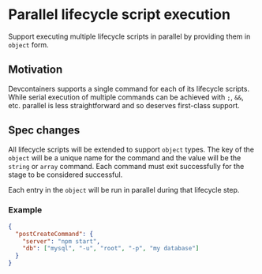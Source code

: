 # Parallel lifecycle script execution

Support executing multiple lifecycle scripts in parallel by providing them in `object` form.

## Motivation

Devcontainers supports a single command for each of its lifecycle scripts. While serial execution of multiple commands can be achieved with `;`, `&&`, etc. parallel is less straightforward and so deserves first-class support.

## Spec changes

All lifecycle scripts will be extended to support `object` types. The key of the `object` will be a unique name for the command and the value will be the `string` or `array` command. Each command must exit successfully for the stage to be considered successful.

Each entry in the `object` will be run in parallel during that lifecycle step.

### Example

```json
{
  "postCreateCommand": {
    "server": "npm start",
    "db": ["mysql", "-u", "root", "-p", "my database"]
  }
}
```
